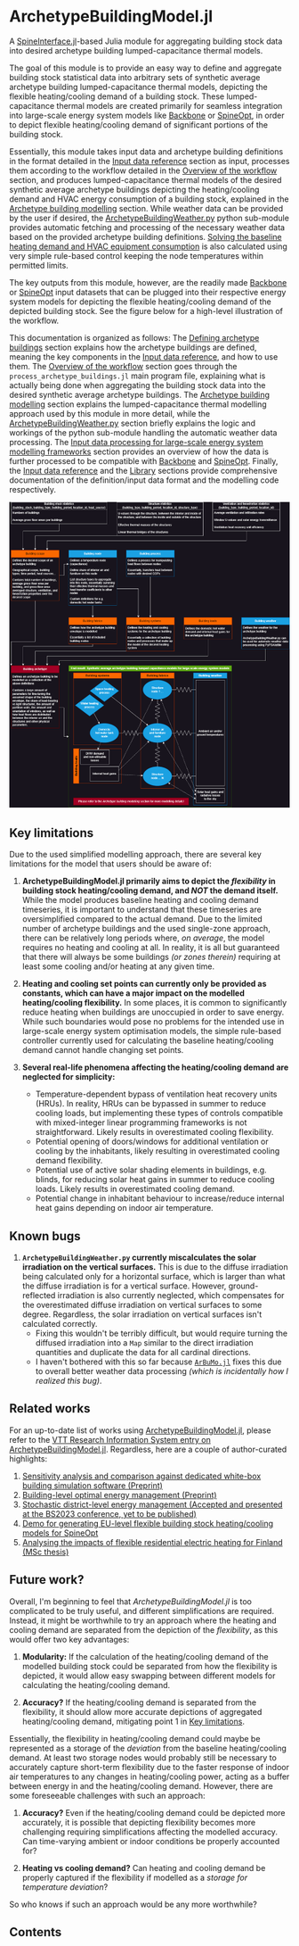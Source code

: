 # ArchetypeBuildingModel.jl

A [SpineInterface.jl](https://github.com/Spine-project/SpineInterface.jl)-based
Julia module for aggregating building stock data into desired
archetype building lumped-capacitance thermal models.

The goal of this module is to provide an easy way to define and aggregate
building stock statistical data into arbitrary sets of synthetic average
archetype building lumped-capacitance thermal models, depicting the flexible
heating/cooling demand of a building stock.
These lumped-capacitance thermal models are created primarily for
seamless integration into large-scale energy system models like
[Backbone](https://cris.vtt.fi/en/publications/backbone) or
[SpineOpt](https://github.com/Spine-project/SpineOpt.jl),
in order to depict flexible heating/cooling demand of significant portions
of the building stock.

Essentially, this module takes input data and archetype building definitions
in the format detailed in the [Input data reference](@ref)
section as input, processes them according to the workflow detailed in the
[Overview of the workflow](@ref) section, and produces
lumped-capacitance thermal models of the desired synthetic average archetype
buildings depicting the heating/cooling demand and HVAC energy consumption
of a building stock, explained in the [Archetype building modelling](@ref) section.
While weather data can be provided by the user if desired,
the [ArchetypeBuildingWeather.py](@ref) python sub-module provides automatic
fetching and processing of the necessary weather data based on the provided
archetype building definitions.
[Solving the baseline heating demand and HVAC equipment consumption](@ref)
is also calculated using very simple rule-based control keeping the node
temperatures within permitted limits.

The key outputs from this module, however, are the readily made
[Backbone](https://cris.vtt.fi/en/publications/backbone) or
[SpineOpt](https://github.com/Spine-project/SpineOpt.jl) input datasets
that can be plugged into their respective energy system models for
depicting the flexible heating/cooling demand of the depicted building stock.
See the figure below for a high-level illustration of the workflow.

This documentation is organized as follows:
The [Defining archetype buildings](@ref) section explains how the archetype
buildings are defined, meaning the key components in the
[Input data reference](@ref), and how to use them.
The [Overview of the workflow](@ref) section goes through the
`process_archetype_buildings.jl` main program file, explaining what is
actually being done when aggregating the building stock data into the
desired synthetic average archetype buildings.
The [Archetype building modelling](@ref) section explains the lumped-capacitance
thermal modelling approach used by this module in more detail,
while the [ArchetypeBuildingWeather.py](@ref) section briefly explains
the logic and workings of the python sub-module handling the automatic
weather data processing.
The [Input data processing for large-scale energy system modelling frameworks](@ref)
section provides an overview of how the data is further processed to be compatible
with [Backbone](https://cris.vtt.fi/en/publications/backbone)
and [SpineOpt](https://github.com/Spine-project/SpineOpt.jl).
Finally, the [Input data reference](@ref) and the [Library](@ref)
sections provide comprehensive documentation of the definition/input
data format and the modelling code respectively.

![ABMWorkflow](ABMFlow.png)


## Key limitations

Due to the used simplified modelling approach, there are several key limitations for the model that users should be aware of:

1. **ArchetypeBuildingModel.jl primarily aims to depict the *flexibility* in building stock heating/cooling demand, and *NOT* the demand itself.** While the model produces baseline heating and cooling demand timeseries, it is important to understand that these timeseries are oversimplified compared to the actual demand. Due to the limited number of archetype buildings and the used single-zone approach, there can be relatively long periods where, *on average*, the model requires no heating and cooling at all. In reality, it is all but guaranteed that there will always be some buildings *(or zones therein)* requiring at least some cooling and/or heating at any given time.

2. **Heating and cooling set points can currently only be provided as constants, which can have a major impact on the modelled heating/cooling flexibility.** In some places, it is common to significantly reduce heating when buildings are unoccupied in order to save energy. While such boundaries would pose no problems for the intended use in large-scale energy system optimisation models, the simple rule-based controller currently used for calculating the baseline heating/cooling demand cannot handle changing set points.

3. **Several real-life phenomena affecting the heating/cooling demand are neglected for simplicity:**
    - Temperature-dependent bypass of ventilation heat recovery units (HRUs). In reality, HRUs can be bypassed in summer to reduce cooling loads, but implementing these types of controls compatible with mixed-integer linear programming frameworks is not straightforward. Likely results in overestimated cooling flexibility.
    - Potential opening of doors/windows for additional ventilation or cooling by the inhabitants, likely resulting in overestimated cooling demand flexibility.
    - Potential use of active solar shading elements in buildings, e.g. blinds, for reducing solar heat gains in summer to reduce cooling loads. Likely results in overestimated cooling demand.
    - Potential change in inhabitant behaviour to increase/reduce internal heat gains depending on indoor air temperature.


## Known bugs

1. **`ArchetypeBuildingWeather.py` currently miscalculates the solar irradiation on the vertical surfaces.** This is due to the diffuse irradiation being calculated only for a horizontal surface, which is larger than what the diffuse irradiation is for a vertical surface. However, ground-reflected irradiation is also currently neglected, which compensates for the overestimated diffuse irradiation on vertical surfaces to some degree. Regardless, the solar irradiation on vertical surfaces isn't calculated correctly.
    - Fixing this wouldn't be terribly difficult, but would require turning the diffused irradiation into a `Map` similar to the direct irradiation quantities and duplicate the data for all cardinal directions.
    - I haven't bothered with this so far because [`ArBuMo.jl`](https://github.com/vttresearch/ArBuMo) fixes this due to overall better weather data processing _(which is incidentally how I realized this bug)_. 


## Related works

For an up-to-date list of works using [ArchetypeBuildingModel.jl](@ref),
please refer to the
[VTT Research Information System entry on ArchetypeBuildingModel.jl](https://cris.vtt.fi/en/publications/archetypebuildingmodeljl-a-julia-module-for-aggregating-building-).
Regardless, here are a couple of author-curated highlights:

1. [Sensitivity analysis and comparison against dedicated white-box building simulation software (Preprint)](https://zenodo.org/doi/10.5281/zenodo.7623739)
2. [Building-level optimal energy management (Preprint)](https://zenodo.org/doi/10.5281/zenodo.7767363)
3. [Stochastic district-level energy management (Accepted and presented at the BS2023 conference, yet to be published)](https://cris.vtt.fi/en/publications/stochastic-model-predictive-control-of-district-scale-building-en)
4. [Demo for generating EU-level flexible building stock heating/cooling models for SpineOpt](https://zenodo.org/doi/10.5281/zenodo.8238141)
5. [Analysing the impacts of flexible residential electric heating for Finland (MSc thesis)](https://cris.vtt.fi/en/publications/heating-demand-response-in-detached-houses-comparing-cost-savings)


## Future work?

Overall, I'm beginning to feel that *ArchetypeBuildingModel.jl* is too
complicated to be truly useful, and different simplifications are required.
Instead, it might be worthwhile to try an approach where the heating
and cooling demand are separated from the depiction of the *flexibility*,
as this would offer two key advantages:

1. **Modularity:** If the calculation of the heating/cooling demand of the modelled building stock could be separated from how the flexibility is depicted, it would allow easy swapping between different models for calculating the heating/cooling demand.

2. **Accuracy?** If the heating/cooling demand is separated from the flexibility, it should allow more accurate depictions of aggregated heating/cooling demand, mitigating point 1 in [Key limitations](@ref).

Essentially, the flexibility in heating/cooling demand could maybe be represented
as a storage of the *deviation* from the baseline heating/cooling demand.
At least two storage nodes would probably still be necessary to accurately
capture short-term flexibility due to the faster response of indoor air
temperatures to any changes in heating/cooling power, acting as a buffer
between energy in and the heating/cooling demand.
However, there are some foreseeable challenges with such an approach:

1. **Accuracy?** Even if the heating/cooling demand could be depicted more accurately, it is possible that depicting flexibility becomes more challenging requiring simplifications affecting the modelled accuracy. Can time-varying ambient or indoor conditions be properly accounted for?

2. **Heating vs cooling demand?** Can heating and cooling demand be properly captured if the flexibility if modelled as a *storage for temperature deviation*?

So who knows if such an approach would be any more worthwhile?


## Contents

```@contents
```